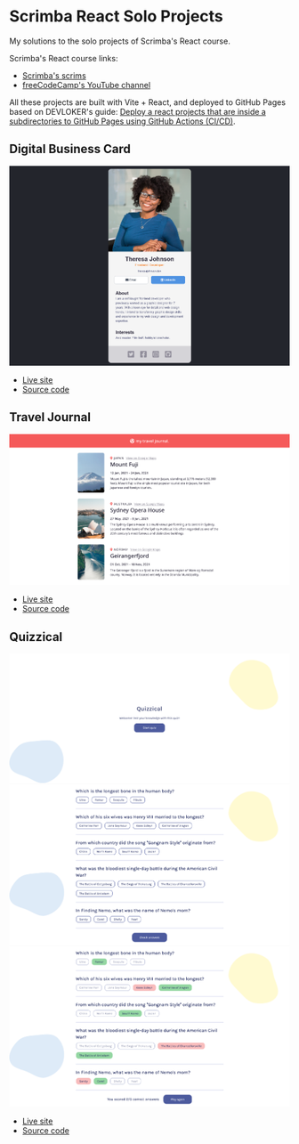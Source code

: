 # Scrimba React Solo Projects
 My solutions to the solo projects of Scrimba's React course.

 Scrimba's React course links:
 - [Scrimba's scrims](https://scrimba.com/learn/learnreact)
 - [freeCodeCamp's YouTube channel](https://www.youtube.com/watch?v=bMknfKXIFA8)

All these projects are built with Vite + React, and deployed to GitHub Pages based on DEVLOKER's guide: [Deploy a react projects that are inside a subdirectories to GitHub Pages using GitHub Actions (CI/CD)](https://dev.to/devloker/deploy-a-react-projects-that-are-inside-a-subdirectories-to-github-pages-using-github-actions-cicd-3n9l).

## Digital Business Card

![Screenshot of the digital businees card solo project](./1-digital-business-card/screenshot.png)

- [Live site](https://helenchong.dev/Scrimba-React-Solo-Projects/1-digital-business-card/)
- [Source code](https://github.com/helenclx/Scrimba-React-Solo-Projects/tree/main/1-digital-business-card)

## Travel Journal

![Screenshot of the travel journal solo project](./2-travel-journal/screenshot.png)

- [Live site](https://helenchong.dev/Scrimba-React-Solo-Projects/2-travel-journal/)
- [Source code](https://github.com/helenclx/Scrimba-React-Solo-Projects/tree/main/2-travel-journal)

## Quizzical

![Screenshot of the start of Quizzical's quiz game](./3-quizzical/screenshot-start.png)
![Screenshot of a list of quuestions from the Quizzical solo project](./3-quizzical/screenshot-questions.png)
![Screenshot of Quizzical displaying the quiz result](./3-quizzical/screenshot-answers.png)

- [Live site](https://helenchong.dev/Scrimba-React-Solo-Projects/3-quizzical/)
- [Source code](https://github.com/helenclx/Scrimba-React-Solo-Projects/tree/main/3-quizzical)